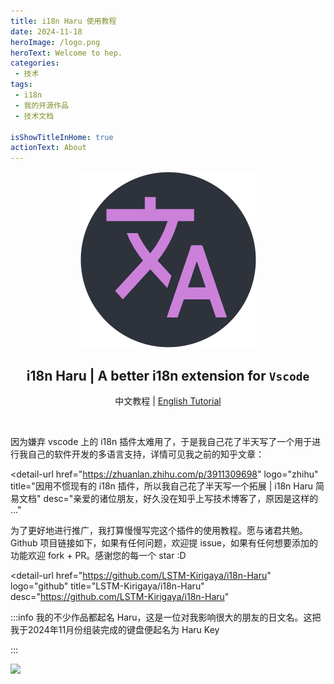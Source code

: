 ```yaml
---
title: i18n Haru 使用教程
date: 2024-11-18
heroImage: /logo.png
heroText: Welcome to hep.
categories:
 - 技术
tags:
 - i18n
 - 我的开源作品
 - 技术文档

isShowTitleInHome: true
actionText: About
---
```


<div align="center">

![](./images/icon.png)

## i18n Haru | A better i18n extension for  <code>Vscode</code>


中文教程 | [English Tutorial](https://www.pandanese.com/blog/chinese-learning-websites)


</div>

<br>


因为嫌弃 vscode 上的 i18n 插件太难用了，于是我自己花了半天写了一个用于进行我自己的软件开发的多语言支持，详情可见我之前的知乎文章：

<detail-url
    href="https://zhuanlan.zhihu.com/p/3911309698"
    logo="zhihu"
    title="因用不惯现有的 i18n 插件，所以我自己花了半天写一个拓展 | i18n Haru 简易文档"
    desc="亲爱的诸位朋友，好久没在知乎上写技术博客了，原因是这样的 ..."
></detail-url>

为了更好地进行推广，我打算慢慢写完这个插件的使用教程。愿与诸君共勉。Github 项目链接如下，如果有任何问题，欢迎提 issue，如果有任何想要添加的功能欢迎 fork + PR。感谢您的每一个 star :D

<detail-url
    href="https://github.com/LSTM-Kirigaya/i18n-Haru"
    logo="github"
    title="LSTM-Kirigaya/i18n-Haru"
    desc="https://github.com/LSTM-Kirigaya/i18n-Haru"
></detail-url>


:::info
我的不少作品都起名 Haru，这是一位对我影响很大的朋友的日文名。这把我于2024年11月份组装完成的键盘便起名为 Haru Key

:::

![](https://pic4.zhimg.com/80/v2-b8fcb0ac78f81ec4031568bf71bb6235_r.jpg)